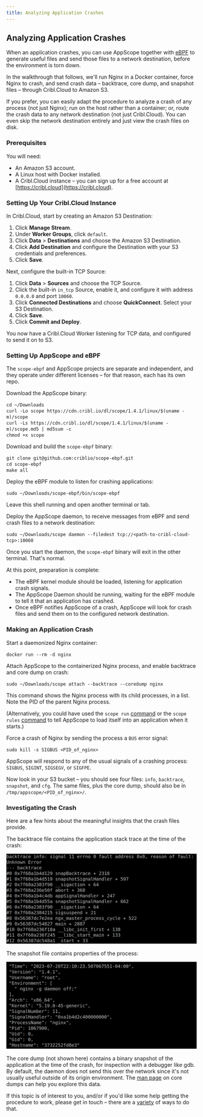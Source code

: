 ```yaml
---
title: Analyzing Application Crashes
---
```


## Analyzing Application Crashes

When an application crashes, you can use AppScope together with [eBPF](https://ebpf.io/what-is-ebpf/) to generate useful files and send those files to a network destination, before the environment is torn down.

In the walkthrough that follows, we'll run Nginx in a Docker container, force Nginx to crash, and send crash data – backtrace, core dump, and snapshot files – through Cribl.Cloud to Amazon S3.

If you prefer, you can easily adapt the procedure to analyze a crash of any process (not just Nginx); run on the host rather than a container; or, route the crash data to any network destination (not just Cribl.Cloud). You can even skip the network destination entirely and just view the crash files on disk.

### Prerequisites

You will need:

- An Amazon S3 account.
- A Linux host with Docker installed.
- A Cribl.Cloud instance – you can sign up for a free account at [https://cribl.cloud](https://cribl.cloud).

### Setting Up Your Cribl.Cloud Instance

In Cribl.Cloud, start by creating an Amazon S3 Destination:

1. Click **Manage Stream**.
2. Under **Worker Groups**, click `default`.
3. Click **Data** > **Destinations** and choose the Amazon S3 Destination.
4. Click **Add Destination** and configure the Destination with your S3 credentials and preferences. 
5. Click **Save**.

Next, configure the built-in TCP Source:

1. Click **Data** > **Sources** and choose the TCP Source.
2. Click the built-in `in_tcp` Source, enable it, and configure it with address `0.0.0.0` and port `10060`.
3. Click **Connected Destinations** and choose **QuickConnect**. Select your S3 Destination. 
4. Click **Save**.
5. Click **Commit and Deploy**.

You now have a Cribl.Cloud Worker listening for TCP data, and configured to send it on to S3.

### Setting Up AppScope and eBPF

The `scope-ebpf` and AppScope projects are separate and independent, and they operate under different licenses – for that reason, each has its own repo.

Download the AppScope binary:

```
cd ~/Downloads  
curl -Lo scope https://cdn.cribl.io/dl/scope/1.4.1/linux/$(uname -m)/scope
curl -Ls https://cdn.cribl.io/dl/scope/1.4.1/linux/$(uname -m)/scope.md5 | md5sum -c 
chmod +x scope
```

Download and build the `scope-ebpf` binary:

```
git clone git@github.com:criblio/scope-ebpf.git
cd scope-ebpf
make all
```

Deploy the eBPF module to listen for crashing applications:

```
sudo ~/Downloads/scope-ebpf/bin/scope-ebpf
```
Leave this shell running and open another terminal or tab.

Deploy the AppScope daemon, to receive messages from eBPF and send crash files to a network destination:

```
sudo ~/Downloads/scope daemon --filedest tcp://<path-to-cribl-cloud-tcp>:10060
```

Once you start the daemon, the `scope-ebpf` binary will exit in the other terminal. That's normal.

At this point, preparation is complete:
* The eBPF kernel module should be loaded, listening for application crash signals. 
* The AppScope Daemon should be running, waiting for the eBPF module to tell it that an application has crashed. 
* Once eBPF notifies AppScope of a crash, AppScope will look for crash files and send them on to the configured network destination.

### Making an Application Crash

Start a daemonized Nginx container:

```
docker run --rm -d nginx
```

Attach AppScope to the containerized Nginx process, and enable backtrace and core dump on crash:

```
sudo ~/Downloads/scope attach --backtrace --coredump nginx
```

This command shows the Nginx process with its child processes, in a list. Note the PID of the parent Nginx process.

(Alternatively, you could have used the `scope run` [command](cli-reference#run) or the `scope rules` [command](cli-reference#rules) to tell AppScope to load itself into an application when it starts.)

Force a crash of Nginx by sending the process a `BUS` error signal:

```
sudo kill -s SIGBUS <PID_of_nginx>
```
AppScope will respond to any of the usual signals of a crashing process: `SIGBUS`, `SIGINT`, `SIGSEGV`, or `SIGFPE`.

Now look in your S3 bucket – you should see four files: `info`, `backtrace`, `snapshot`, and `cfg`. The same files, plus the core dump, should also be in `/tmp/appscope/<PID_of_nginx>/`.

### Investigating the Crash

Here are a few hints about the meaningful insights that the crash files provide.

The backtrace file contains the application stack trace at the time of the crash:

![AppScope crash backtrace](./images/AppScope-Backtrace-screenshot.png)

The snapshot file contains properties of the process:

![AppScope crash snapshot](./images/AppScope-Snapshot-screenshot.png)

The core dump (not shown here) contains a binary snapshot of the application at the time of the crash, for inspection with a debugger like gdb. By default, the daemon does not send this over the network since it's not usually useful outside of its origin environment. The [man page](https://man7.org/linux/man-pages/man5/core.5.html) on core dumps can help you explore this data.

If this topic is of interest to you, and/or if you'd like some help getting the procedure to work, please get in touch – there are a [variety](https://appscope.dev/docs/community/) of ways to do that.
